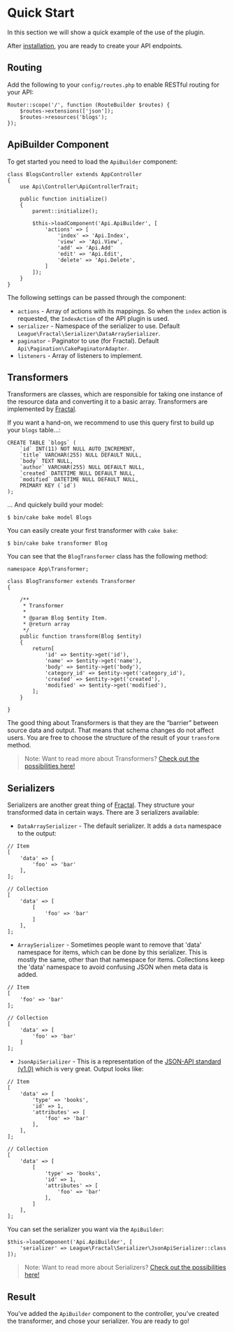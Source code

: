 # Quick Start

In this section we will show a quick example of the use of the plugin.

After [installation](installation.md), you are ready to create your API endpoints.

## Routing

Add the following to your `config/routes.php` to enable RESTful routing for your API:

```
Router::scope('/', function (RouteBuilder $routes) {
    $routes->extensions(['json']);
    $routes->resources('blogs');
});
```

## ApiBuilder Component

To get started you need to load the `ApiBuilder` component:

```
class BlogsController extends AppController
{
    use Api\Controller\ApiControllerTrait;

    public function initialize()
    {
        parent::initialize();

        $this->loadComponent('Api.ApiBuilder', [
            'actions' => [
                'index' => 'Api.Index',
                'view' => 'Api.View',
                'add' => 'Api.Add'
                'edit' => 'Api.Edit',
                'delete' => 'Api.Delete',
            ]
        ]);
    }
}
```

The following settings can be passed through the component:

- `actions` - Array of actions with its mappings. So when the `index` action is requested, the `IndexAction` of the API plugin is used.
- `serializer` - Namespace of the serializer to use. Default `League\Fractal\Serializer\DataArraySerializer`.
- `paginator` - Paginator to use (for Fractal). Default `Api\Pagination\CakePaginatorAdapter`.
- `listeners` - Array of listeners to implement.

## Transformers

Transformers are classes, which are responsible for taking one instance of the resource data and converting it to a basic array. Transformers are implemented by [Fractal](http://fractal.thephpleague.com/transformers/).

If you want a hand-on, we recommend to use this query first to build up your `blogs` table...:

```
CREATE TABLE `blogs` (
    `id` INT(11) NOT NULL AUTO_INCREMENT,
    `title` VARCHAR(255) NULL DEFAULT NULL,
    `body` TEXT NULL,
    `author` VARCHAR(255) NULL DEFAULT NULL,
    `created` DATETIME NULL DEFAULT NULL,
    `modified` DATETIME NULL DEFAULT NULL,
    PRIMARY KEY (`id`)
);
```

... And quickely build your model:

```
$ bin/cake bake model Blogs
```

You can easily create your first transformer with `cake bake`:

```
$ bin/cake bake transformer Blog
```

You can see that the `BlogTransformer` class has the following method:

```
namespace App\Transformer;

class BlogTransformer extends Transformer
{

    /**
     * Transformer
     *
     * @param Blog $entity Item.
     * @return array
     */
    public function transform(Blog $entity)
    {
        return[
            'id' => $entity->get('id'),
            'name' => $entity->get('name'),
            'body' => $entity->get('body'),
            'category_id' => $entity->get('category_id'),
            'created' => $entity->get('created'),
            'modified' => $entity->get('modified'),
        ];
    }

}
```

The good thing about Transformers is that they are the “barrier” between source data and output. That means that schema changes do not affect users.
You are free to choose the structure of the result of your `transform` method.

> Note: Want to read more about Transformers? [Check out the possibilities here!](http://fractal.thephpleague.com/transformers/)

## Serializers

Serializers are another great thing of [Fractal](http://fractal.thephpleague.com/transformers/). They structure your transformed data in certain ways.
There are 3 serializers available:

- `DataArraySerializer` - The default serializer. It adds a `data` namespace to the output:
```
// Item
[
    'data' => [
        'foo' => 'bar'
    ],
];

// Collection
[
    'data' => [
        [
            'foo' => 'bar'
        ]
    ],
];
```
- `ArraySerializer` - Sometimes people want to remove that 'data' namespace for items, which can be done by this serializer. 
This is mostly the same, other than that namespace for items. Collections keep the 'data' namespace to avoid confusing JSON when meta data is added.
```
// Item
[
    'foo' => 'bar'
];

// Collection
[
    'data' => [
        'foo' => 'bar'
    ]
];
```
- `JsonApiSerializer` - This is a representation of the [JSON-API standard (v1.0)](http://jsonapi.org/) which is very great. Output looks like:
```
// Item
[
    'data' => [
        'type' => 'books',
        'id' => 1,
        'attributes' => [
            'foo' => 'bar'
        ],
    ],
];

// Collection
[
    'data' => [
        [
            'type' => 'books',
            'id' => 1,
            'attributes' => [
                'foo' => 'bar'
            ],
        ]
    ],
];
```

You can set the serializer you want via the `ApiBuilder`:

```
$this->loadComponent('Api.ApiBuilder', [
    'serializer' => League\Fractal\Serializer\JsonApiSerializer::class
]);
```

> Note: Want to read more about Serializers? [Check out the possibilities here!](http://fractal.thephpleague.com/serializers/)

## Result

You've added the `ApiBuilder` component to the controller, you've created the transformer, and chose your serializer. You are ready to go!

